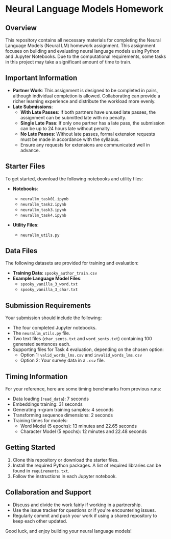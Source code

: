 # Neural Language Models Homework

## Overview
This repository contains all necessary materials for completing the Neural Language Models (Neural LM) homework assignment. This assignment focuses on building and evaluating neural language models using Python and Jupyter Notebooks. Due to the computational requirements, some tasks in this project may take a significant amount of time to train. 

## Important Information

- **Partner Work**: This assignment is designed to be completed in pairs, although individual completion is allowed. Collaborating can provide a richer learning experience and distribute the workload more evenly.
- **Late Submissions**:
  - **With Late Passes**: If both partners have unused late passes, the assignment can be submitted late with no penalty.
  - **Single Late Pass**: If only one partner has a late pass, the submission can be up to 24 hours late without penalty.
  - **No Late Passes**: Without late passes, formal extension requests must be made in accordance with the syllabus.
  - Ensure any requests for extensions are communicated well in advance.

## Starter Files

To get started, download the following notebooks and utility files:

- **Notebooks**:
  - `neurallm_task01.ipynb`
  - `neurallm_task2.ipynb`
  - `neurallm_task3.ipynb`
  - `neurallm_task4.ipynb`

- **Utility Files**:
  - `neurallm_utils.py`

## Data Files

The following datasets are provided for training and evaluation:

- **Training Data**: `spooky_author_train.csv`
- **Example Language Model Files**:
  - `spooky_vanilla_3_word.txt`
  - `spooky_vanilla_3_char.txt`

## Submission Requirements

Your submission should include the following:

- The four completed Jupyter notebooks.
- The `neurallm_utils.py` file.
- Two text files (`char_sents.txt` and `word_sents.txt`) containing 100 generated sentences each.
- Supporting files for Task 4 evaluation, depending on the chosen option:
  - Option 1: `valid_words_lms.csv` and `invalid_words_lms.csv`
  - Option 2: Your survey data in a `.csv` file.

## Timing Information

For your reference, here are some timing benchmarks from previous runs:

- Data loading (`read_data`): 7 seconds
- Embeddings training: 31 seconds
- Generating n-gram training samples: 4 seconds
- Transforming sequence dimensions: 2 seconds
- Training times for models:
  - Word Model (5 epochs): 13 minutes and 22.65 seconds
  - Character Model (5 epochs): 12 minutes and 22.48 seconds

## Getting Started

1. Clone this repository or download the starter files.
2. Install the required Python packages. A list of required libraries can be found in `requirements.txt`.
3. Follow the instructions in each Jupyter notebook.

## Collaboration and Support

- Discuss and divide the work fairly if working in a partnership.
- Use the issue tracker for questions or if you're encountering issues.
- Regularly commit and push your work if using a shared repository to keep each other updated.

Good luck, and enjoy building your neural language models!

